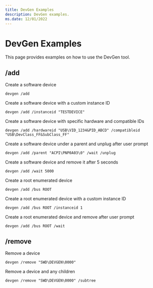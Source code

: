 ```yaml
---
title: DevGen Examples
description: DevGen examples.
ms.date: 12/01/2022
---
```


# DevGen Examples

This page provides examples on how to use the DevGen tool.

## /add

Create a software device

```console
devgen /add
```

Create a software device with a custom instance ID

```console
devgen /add /instanceid "TESTDEVICE"
```

Create a software device with specific hardware and compatible IDs

```console
devgen /add /hardwareid "USB\VID_1234&PID_ABCD" /compatibleid "USB\DevClass_FF&SubClass_FF"
```

Create a software device under a parent and unplug after user prompt

```console
devgen /add /parent "ACPI\PNP0A03\0" /wait /unplug
```

Create a software device and remove it after 5 seconds

```console
devgen /add /wait 5000
```

Create a root enumerated device

```console
devgen /add /bus ROOT
```

Create a root enumerated device with a custom instance ID

```console
devgen /add /bus ROOT /instanceid 1
```

Create a root enumerated device and remove after user prompt

```console
devgen /add /bus ROOT /wait
```

## /remove

Remove a device

```console
devgen /remove "SWD\DEVGEN\0000"
```

Remove a device and any children

```console
devgen /remove "SWD\DEVGEN\0000" /subtree
```